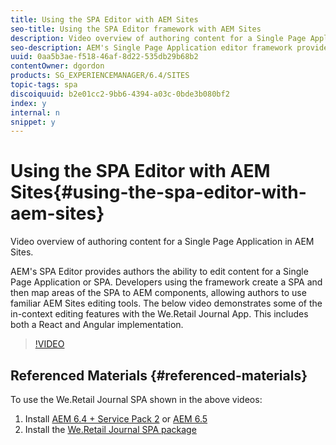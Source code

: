 ```yaml
---
title: Using the SPA Editor with AEM Sites
seo-title: Using the SPA Editor framework with AEM Sites
description: Video overview of authoring content for a Single Page Application in AEM Sites.
seo-description: AEM's Single Page Application editor framework provides authors the ability to edit content for a Single Page Application or SPA. Developers using the framework create a SPA and then map areas of the SPA to AEM components, allowing authors to use familiar AEM Sites editing tools. The below videos shows authoring content for a SPA built using the React JS framework in AEM.
uuid: 0aa5b3ae-f518-46af-8d22-535db29b68b2
contentOwner: dgordon
products: SG_EXPERIENCEMANAGER/6.4/SITES
topic-tags: spa
discoiquuid: b2e01cc2-9bb6-4394-a03c-0bde3b080bf2
index: y
internal: n
snippet: y
---
```


# Using the SPA Editor with AEM Sites{#using-the-spa-editor-with-aem-sites}

Video overview of authoring content for a Single Page Application in AEM Sites.

AEM's SPA Editor provides authors the ability to edit content for a Single Page Application or SPA. Developers using the framework create a SPA and then map areas of the SPA to AEM components, allowing authors to use familiar AEM Sites editing tools. The below video demonstrates some of the in-context editing features with the We.Retail Journal App. This includes both a React and Angular implementation.

>[!VIDEO](https://video.tv.adobe.com/v/22229?quality=9)

## Referenced Materials {#referenced-materials}

To use the We.Retail Journal SPA shown in the above videos:

1. Install [AEM 6.4 + Service Pack 2](https://helpx.adobe.com/experience-manager/6-4/release-notes/sp-release-notes.html) or [AEM 6.5]()
1. Install the [We.Retail Journal SPA package](https://github.com/adobe/aem-sample-we-retail-journal/releases)

